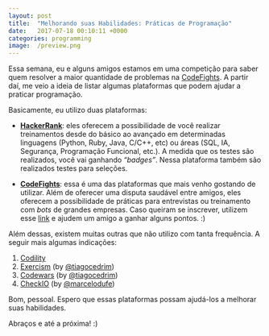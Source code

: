 ```yaml
---
layout: post
title:  "Melhorando suas Habilidades: Práticas de Programação"
date:   2017-07-18 00:10:11 +0000
categories: programming
image:  /preview.png
---
```


Essa semana, eu e alguns amigos estamos em uma competição para saber quem resolver a maior quantidade de problemas na [CodeFights](https://codefights.com/signup/fGHtgqJBK8jhPDxoT/main). A partir daí, me veio a ideia de listar algumas plataformas que podem ajudar a praticar programação.

Basicamente, eu utilizo duas plataformas:

* **[HackerRank](https://www.hackerrank.com)**: eles oferecem a possibilidade de você realizar treinamentos desde do básico ao avançado em determinadas linguagens (Python, Ruby, Java, C/C++, etc) ou áreas (SQL, IA, Segurança, Programação Funcional, etc.). A medida que os testes são realizados, você vai ganhando *“badges”*. Nessa plataforma também são realizados testes para seleções.

* **[CodeFights](https://codefights.com/signup/fGHtgqJBK8jhPDxoT/main)**: essa é uma das plataformas que mais venho gostando de utilizar. Além de oferecer uma disputa saudável entre amigos, eles oferecem a possibilidade de práticas para entrevistas ou treinamento com *bots* de grandes empresas. Caso queiram se inscrever, utilizem esse [link](https://codefights.com/signup/fGHtgqJBK8jhPDxoT/main) e ajudem um amigo a ganhar alguns pontos. :)

Além dessas, existem muitas outras que não utilizo com tanta frequência. A seguir mais algumas indicações:

1.	[Codility](https://codility.com/)
2.	[Exercism](http://www.exercism.io/) (by [@tiagocedrim](https://github.com/tiagocedrim))
3.	[Codewars](https://www.codewars.com/) (by [@tiagocedrim](https://github.com/tiagocedrim))
4.	[CheckIO](https://checkio.org/) (by [@marcelodufe](https://github.com/marcelodufe))

Bom, pessoal. Espero que essas plataformas possam ajudá-los a melhorar suas habilidades.

Abraços e até a próxima! :)
